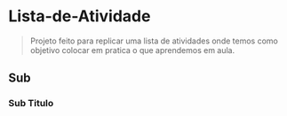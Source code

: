 # Lista-de-Atividade
> Projeto feito para replicar uma lista de atividades onde temos como objetivo colocar em pratica o que aprendemos em aula.
## Sub

### Sub Titulo

